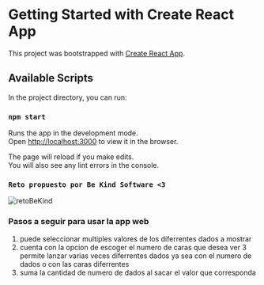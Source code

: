 # Getting Started with Create React App

This project was bootstrapped with [Create React App](https://github.com/facebook/create-react-app).

## Available Scripts

In the project directory, you can run:

### `npm start`

Runs the app in the development mode.\
Open [http://localhost:3000](http://localhost:3000) to view it in the browser.

The page will reload if you make edits.\
You will also see any lint errors in the console.

### `Reto propuesto por Be Kind Software <3 `
![retoBeKind](https://user-images.githubusercontent.com/56235608/117552531-86f3f680-b011-11eb-9faa-971d8881ac2a.png)

### Pasos a seguir para usar la app web

1. puede seleccionar multiples valores de los diferrentes dados a mostrar
2. cuenta con la opcion de escoger el numero de caras que desea ver
3  permite lanzar varias veces diferrentes dados ya sea con el numero de dados o con las caras diferrentes
4. suma la cantidad de numero de dados al sacar el valor que corresponda

